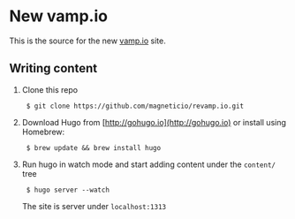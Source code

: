 # New vamp.io

This is the source for the new [vamp.io](http://vamp.io) site. 

## Writing content
    
1. Clone this repo
    
        $ git clone https://github.com/magneticio/revamp.io.git
        
2. Download Hugo from [http://gohugo.io](http://gohugo.io) or install using Homebrew:
    
        $ brew update && brew install hugo

3. Run hugo in watch mode and start adding content under the `content/` tree

        $ hugo server --watch

    The site is server under `localhost:1313`
